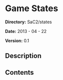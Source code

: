 # Game States
__Directory:__ SaC2/states

__Date:__ 2013 - 04 - 22

__Version:__ 0.1

## Description

## Contents
